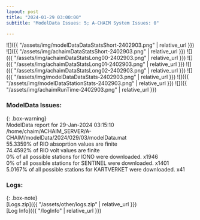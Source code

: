 ```yaml
---
layout: post
title: "2024-01-29 03:00:00"
subtitle: "ModelData Issues: 5; A-CHAIM System Issues: 0"

---
```


![]({{ "/assets/img/modelDataDataStatsShort-2402903.png" | relative_url }})
![]({{ "/assets/img/achaimDataStatsShort-2402903.png" | relative_url }})
![]({{ "/assets/img/achaimDataStatsLong00-2402903.png" | relative_url }})
![]({{ "/assets/img/achaimDataStatsLong01-2402903.png" | relative_url }})
![]({{ "/assets/img/achaimDataStatsLong02-2402903.png" | relative_url }})
![]({{ "/assets/img/modelDataDataStats-2402903.png" | relative_url }})
![]({{ "/assets/img/modelDataStationStats-2402903.png" | relative_url }})
![]({{ "/assets/img/achaimRunTime-2402903.png" | relative_url }})


### ModelData Issues:  
  
{: .box-warning}  
 ModelData report for 29-Jan-2024 03:15:10   
 /home/chaim/ACHAIM_SERVER/A-CHAIM/modelData/2024/029/03/modelData.mat   
 55.3359% of RIO absoprtion values are finite   
 74.4592% of RIO volt values are finite   
 0% of all possible stations for IONO were downloaded. x1946   
 0% of all possible stations for SENTINEL were downloaded. x1401   
 5.0167% of all possible stations for KARTVERKET were downloaded. x41   
  


### Logs:  
  
{: .box-note}  
[Logs.zip]({{ "/assets/other/logs.zip" | relative_url }})  
[Log Info]({{ "/logInfo" | relative_url }})  
